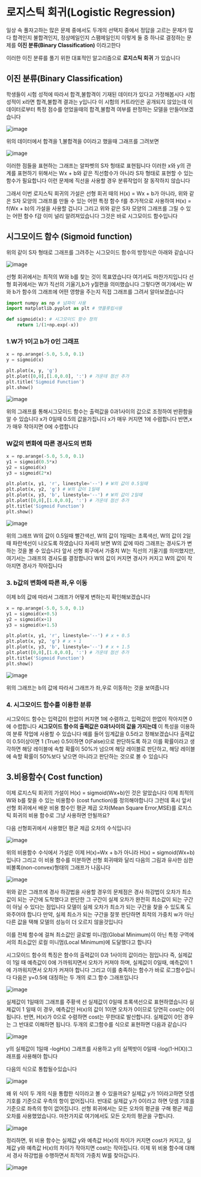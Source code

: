 # 로지스틱 회귀(Logistic Regression)

일상 속 풀자고하는 많은 문제 중에서도 두개의 선택지 중에서 정답을 고르는 문제가 많다 
합격인지 불합격인지, 정상메일인지 스팸메일인지 이렇게 둘 중 하나로 결정하는 문제를 **이진 분류(Binary Classification)** 이라고한다

이러한 이진 분류를 풀기 위한 대표적인 알고리즘으로 __로지스틱 회귀__ 가 있습니다 

## 이진 분류(Binary Classification)

학생들이 시험 성적에 따라서 합격,불합격이 기재된 데이터가 있다고 가정해봅시다 시험 성적이 x라면 합격,불합격 결과는 y입니다
이 시험의 커트라인은 공개되지 않았는데 이 데이터로부터 특정 점수를 얻었을때의 합격,불합격 여부를 판정하는 모델을 만들어보겠습니다

![image](https://user-images.githubusercontent.com/80239748/128172292-fbe33045-eaa4-49ba-ae90-181f23aba665.png)

위의 데이터에서 합격을 1,불합격을 0이라고 했을때 그래프를 그려보면 

![image](https://user-images.githubusercontent.com/80239748/128172418-d89d0c31-bfbc-4762-b0d0-9aa4a7be149b.png)

이러한 점들을 표현하는 그래프는 알파벳의 S자 헝태로 표현됩니다 이러한 x와 y의 관계를 표현하기 위해서는 Wx + b와 같은 직선함수가 아니라
S자 형태로 표현할 수 있는 함수가 필요합니다 이런 문제에 직선을 사용할 경우 분류작업이 잘 동작하지 않습니다

그래서 이번 로지스틱 회귀의 가설은 선형 회귀 때의 H(x) = Wx + b가 아니라, 위와 같은 S자 모양의 그래프를 만들 수 있는 어떤
특정 함수 f를 추가적으로 사용하여 H(x) = f(Wx + b)의 가설을 사용할 겁니다 그리고 위와 같은 S자 모양의 그래프를 그릴 수 있는
어떤 함수 f감 이미 널리 알려져있습니다 그것은 바로 시그모이드 함수입니다 

## 시그모이드 함수 (Sigmoid function)

위의 같이 S자 형태로 그래프를 그려주는 시그모이드 함수의 방정식은 아래와 같습니다 

![image](https://user-images.githubusercontent.com/80239748/128173171-a267e074-785a-4c57-ac01-276c06e73600.png)

선형 회귀에서는 최적의 W와 b를 찾는 것이 목표였습니다 여기서도 마찬가지입니다 선형 회귀에서는 W가 직선의 기울기,b가 y절편을
의미했습니다 그렇다면 여기에서는 W와 b가 함수의 그래프에 어떤 영향을 주는지 직접 그래프를 그려서 알아보겠습니다 

```py
import numpy as np # 넘파이 사용
import matplotlib.pyplot as plt # 맷플롯립사용

def sigmoid(x): # 시그모이드 함수 정의
    return 1/(1+np.exp(-x))
```

### 1.W가 1이고 b가 0인 그래프 

```py
x = np.arange(-5.0, 5.0, 0.1)
y = sigmoid(x)

plt.plot(x, y, 'g')
plt.plot([0,0],[1.0,0.0], ':') # 가운데 점선 추가
plt.title('Sigmoid Function')
plt.show()
```

![image](https://user-images.githubusercontent.com/80239748/128173751-a3077f5e-7201-4894-b756-bdbc642cea99.png)

위의 그래프를 통해시그모이드 함수는 출력값을 0과1사이의 값으로 조정하여 반환함을 알 수 있습니다 x가 0일때 0.5의 값을가집니다
x가 매우 커지면 1에 수렴합니다 반면,x가 매우 작아지면 0에 수렵합니다 

### W값의 변화에 따른 경사도의 변화 

```py
x = np.arange(-5.0, 5.0, 0.1)
y1 = sigmoid(0.5*x)
y2 = sigmoid(x)
y3 = sigmoid(2*x)

plt.plot(x, y1, 'r', linestyle='--') # W의 값이 0.5일때
plt.plot(x, y2, 'g') # W의 값이 1일때
plt.plot(x, y3, 'b', linestyle='--') # W의 값이 2일때
plt.plot([0,0],[1.0,0.0], ':') # 가운데 점선 추가
plt.title('Sigmoid Function')
plt.show()
```

![image](https://user-images.githubusercontent.com/80239748/128174000-0057d191-7c27-4a24-94b9-19049b9c183e.png)

위의 그래프 W의 값이 0.5일때 빨간색선, W의 값이 1일때는 초록색선, W의 값이 2일때 파란색선이 나오도록 하였습니다 
자세히 보면 W의 값에 따라 그래프는 경사도가 변하는 것을 볼 수 있습니다 앞서 선형 회구에서 가중치 W는 직선의 기울기를
의미했지만, 여기서는 그래프의 경사도를 결정합니다 W의 값이 커지면 경사가 커지고 W의 값이 작아지면 경사가 작아집니다 

### 3. b값의 변화에 따른 좌,우 이동

이제 b의 값에 따라서 그래프가 어떻게 변하는지 확인해보겠습니다 

```py
x = np.arange(-5.0, 5.0, 0.1)
y1 = sigmoid(x+0.5)
y2 = sigmoid(x+1)
y3 = sigmoid(x+1.5)

plt.plot(x, y1, 'r', linestyle='--') # x + 0.5
plt.plot(x, y2, 'g') # x + 1
plt.plot(x, y3, 'b', linestyle='--') # x + 1.5
plt.plot([0,0],[1.0,0.0], ':') # 가운데 점선 추가
plt.title('Sigmoid Function')
plt.show()
```

![image](https://user-images.githubusercontent.com/80239748/128343094-eb23d5a9-0fed-4620-9101-240ce87e8cfb.png)

위의 그래프는 b의 값에 따라서 그래프가 좌,우로 이동하는 것을 보여줍니다 

### 4. 시그모이드 함수를 이용한 분류
시그모이드 함수는 입력값이 한없이 커지면 1에 수렴하고, 입력값이 한없이 작아지면 0에 수렵합니다 **시그모이드 함수의 출력값은 0과1사이의 값을 가지는데** 이 특성을 이용하여 분류 작업에 사용할 수 있습니다 예를 들어 임계값을 0.5라고 정해보겠습니다 출력값이 0.5이상이면 1 (True) 0.5이하면 0(False)으로 판단하도록 하고 이를 확률이라고 생각하면 해당 레이블에 속할 확률이 50%가 넘으며 해당 레이블로 판단하고, 해당 레이블에 속할 확률이 50%보다 낮으면 아니라고 판단하는 것으로 볼 수 있습니다 

## 3.비용함수( Cost function)

이제 로지스틱 회귀의 가설이 H(x) = sigmoid(Wx+b)인 것은 알았습니다 이제 최적의 W와 b를 찾을 수 있는 비용함수 (cost function)를 정의해야합니다 그런데 혹시 앞서 선형 회귀에서 배운 비용 함수인 평균 제곱 오차(Mean Square Error,MSE)를 로지스틱 회귀의 비용 함수로 그냥 사용하면 안될까요?

다음 선형회귀에서 사용했던 평균 제곱 오차의 수식입니다 

![image](https://user-images.githubusercontent.com/80239748/128343862-ce86b75b-22ac-40d0-aba9-133128616c79.png)

위의 비용함수 수식에서 가설은 이제 H(x)=Wx + b가 아니라 H(x) = sigmoid(Wx+b)입니다 그리고 이 비용 함수를 미분하면 선형 회귀때와 달리 다음의 그림과 유사한 심한 비볼록(non-convex)형태의 그래프가 나옵니다 

![image](https://user-images.githubusercontent.com/80239748/128344048-befbcf0c-dcc8-42a2-8f61-60732be6af89.png)

위와 같은 그래프에 경사 하강법을 사용할 경우의 문제점은 경사 하강법이 오차가 최소값이 되는 구간에 도착했다고 판단한 그 구간이 실제 오차가 완전히 최소값이 되는 구간이 아닐 수 있다는 점입니다 
모델이 실제 오차가 최소가 되는 구간을 찾을 수 있도록 도와주어야 합니다 만약, 실제 최소가 되는 구간을 잘못 판단하면 최적의 가중치 w가 아닌 다른 값을 택해 모델의 성능이 더 오르지 않을것입니다 

이를 전체 함수에 걸쳐 최소값인 글로벌 미니멈(Global Minimum)이 아닌 특정 구역에서의 최소값인 로컬 미니멈(Local Minimum)에 도달했다고 합니다

시그모이드 함수의 특징은 함수의 출력값이 0과 1사이의 값이라는 점입니다 즉, 실제값이 1일 때 예측값이 0에 가까워지면서 오차가 커져야 하며, 실제값이 0일때, 예측값이 1에 가까워지면서 오차가 커져야 합니다 그리고 이를 충족하는 함수가 바로 로그함수입니다  다음은 y=0.5에 대칭하는 두 개의 로그 함수 그래프입니다 

![image](https://user-images.githubusercontent.com/80239748/128526902-75bf3dbf-276b-42e9-86c4-9e355db686d9.png)

실제값이 1일때의 그래프를 주황색 선 실제값이 0일때 초록색선으로 표현하였습니다 실제값이 1 일때 이 경우, 예측값인 H(x)의 값이 1이면 오차가 0이므로 당연히 cost는 0이 됩니다. 반면, H(x)가 0으로 수렴하면 cost는 무한대로 발산합니다. 실제값이 0인 경우는 그 반대로 이해하면 됩니다. 두개의 로그함수를 식으로 표현하면 다음과 같습니다 

![image](https://user-images.githubusercontent.com/80239748/128602885-ae80aa2a-6251-4342-9084-0c92f252dd45.png)

y의 실제값이 1일때 -logH(x) 그래프를 사용하고 y의 실젝밧이 0일때 -log(1-H(X))그래프를 사용해야 합니다 

다음의 식으로 통합될수있습니다 

![image](https://user-images.githubusercontent.com/80239748/128603003-4ee3567d-b9c1-4f15-b938-98cac3a24cf5.png)

왜 위 식이 두 개의 식을 통합한 식이라고 볼 수 있을까요? 실제값 y가 1이라고하면 덧셈 기호를 기준으로 우측의 항이 없어집니다. 반대로 실제값 y가 0이라고 하면 덧셈 기호를 기준으로 좌측의 항이 없어집니다. 선형 회귀에서는 모든 오차의 평균을 구해 평균 제곱 오차를 사용했었습니다. 마찬가지로 여기에서도 모든 오차의 평균을 구합니다.

![image](https://user-images.githubusercontent.com/80239748/128603031-158340df-02b4-4f3e-abda-a15c7c93886d.png)

정리하면, 위 비용 함수는 실제값 y와 예측값 H(x)의 차이가 커지면 cost가 커지고, 실제값 y와 예측값 H(x)의 차이가 작아지면 cost는 작아집니다. 이제 위 비용 함수에 대해서 경사 하강법을 수행하면서 최적의 가중치 W를 찾아갑니다.

![image](https://user-images.githubusercontent.com/80239748/128603065-4f01fede-7999-426f-b6fb-4c8186b94876.png)






